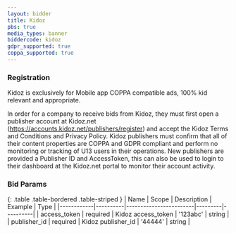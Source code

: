 ```yaml
---
layout: bidder
title: Kidoz
pbs: true
media_types: banner
biddercode: kidoz
gdpr_supported: true
coppa_supported: true
---
```


### Registration

Kidoz is exclusively for Mobile app COPPA compatible ads, 100% kid relevant and appropriate.

In order for a company to receive bids from Kidoz, they must first open a publisher account at Kidoz.net
(https://accounts.kidoz.net/publishers/register) and accept the Kidoz Terms and Conditions and Privacy Policy.
Kidoz publishers must confirm that all of their content properties are COPPA and GDPR compliant and perform no monitoring
or tracking of U13 users in their operations.  New publishers are provided a Publisher ID and AccessToken, this can also
be used to login to their dashboard at the Kidoz.net portal to monitor their account activity.

### Bid Params

{: .table .table-bordered .table-striped }
| Name       | Scope    | Description            | Example | Type     |
|------------|----------|------------------------|---------|----------|
| access_token | required | Kidoz access_token | '123abc' | string |
| publisher_id | required | Kidoz publisher_id | '44444' | string |
